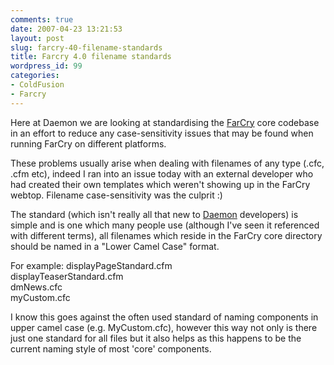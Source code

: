 ```yaml
---
comments: true
date: 2007-04-23 13:21:53
layout: post
slug: farcry-40-filename-standards
title: Farcry 4.0 filename standards
wordpress_id: 99
categories:
- ColdFusion
- Farcry
---
```


Here at Daemon we are looking at standardising the [FarCry](http://www.farcrycms.org/) core codebase in an effort to reduce any case-sensitivity issues that may be found when running FarCry on different platforms.

These problems usually arise when dealing with filenames of any type (.cfc, .cfm etc), indeed I ran into an issue today with an external developer who had created their own templates which weren't showing up in the FarCry webtop. Filename case-sensitivity was the culprit :)

The standard (which isn't really all that new to [Daemon](http://www.daemon.com.au/) developers) is simple and is one which many people use (although I've seen it referenced with different terms), all filenames which reside in the FarCry core directory should be named in a "Lower Camel Case" format.

For example:
	displayPageStandard.cfm  
	displayTeaserStandard.cfm  
	dmNews.cfc  
	myCustom.cfc

I know this goes against the often used standard of naming components in upper camel case (e.g. MyCustom.cfc), however this way not only is there just one standard for all files but it also helps as this happens to be the current naming style of most 'core' components.
